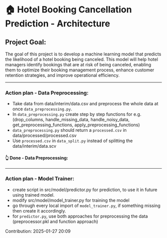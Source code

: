 # 🏠 **Hotel Booking Cancellation Prediction - Architecture**

## **Project Goal:**

The goal of this project is to develop a machine learning model that predicts the likelihood of a hotel booking being canceled. This model will help hotel managers identify bookings that are at risk of being canceled, enabling them to optimize their booking management process, enhance customer retention strategies, and improve operational efficiency.




---
### Action plan - Data Preprocessing:
- Take data from data/interim/data.csv and preprocess the whole data at once `data_preprocessing.py`.
- In `data_preprocessing.py` create step by step functions for e.g. (drop_columns, handle_missing_data, handle_noisy_data, get_preprocessing_functions, apply_preprocessing_functions) 
- `data_preprocessing.py` should return a `processed.csv` in data/processed/processed.csv 
- Use `processed.csv` in `data_split.py` instead of splitting the data/interim/data.scv

#### 👆 Done - Data Preprocessing:
---

### Action plan - Model Trainer:
- create script in src/model/predictor.py for prediction, to use it in future using trained model.
- modify src/model/model_trainer.py for training the model
- go through every local import of `model_trainer.py`, if something missing then create it accordingly.
- for `predictor.py`, use both approaches for preprocessing the data (preprocessor.pkl and function approach)




Contribution: 2025-01-27 20:09

